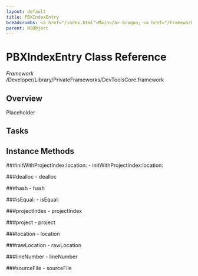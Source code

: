 ```yaml
---
layout: default
title: PBXIndexEntry
breadcrumbs: <a href="/index.html">Main</a> &raquo; <a href="/Frameworks.html">Framework</a> &raquo; <a href="/Frameworks/DevToolsCore.html">DevToolsCore</a> &raquo; PBXIndexEntry
parent: NSObject 
---
```

# PBXIndexEntry Class Reference

*Framework* /Developer/Library/PrivateFrameworks/DevToolsCore.framework

## Overview

Placeholder

## Tasks

## Instance Methods

<a name="-initWithProjectIndex:location:"></a>
###initWithProjectIndex:location:
    - initWithProjectIndex:location:

<a name="-dealloc"></a>
###dealloc
    - dealloc

<a name="-hash"></a>
###hash
    - hash

<a name="-isEqual:"></a>
###isEqual:
    - isEqual:

<a name="-projectIndex"></a>
###projectIndex
    - projectIndex

<a name="-project"></a>
###project
    - project

<a name="-location"></a>
###location
    - location

<a name="-rawLocation"></a>
###rawLocation
    - rawLocation

<a name="-lineNumber"></a>
###lineNumber
    - lineNumber

<a name="-sourceFile"></a>
###sourceFile
    - sourceFile


